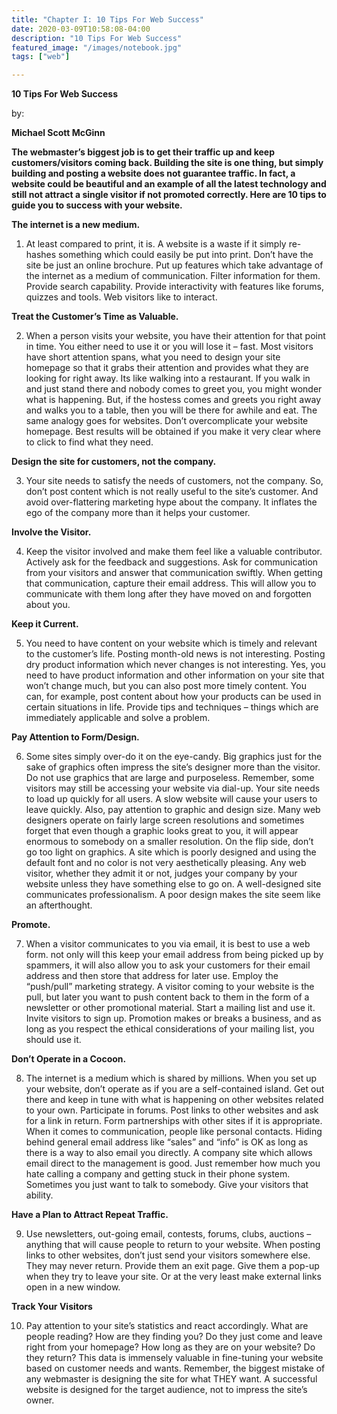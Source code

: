 ```yaml
---
title: "Chapter I: 10 Tips For Web Success"
date: 2020-03-09T10:58:08-04:00
description: "10 Tips For Web Success"
featured_image: "/images/notebook.jpg"
tags: ["web"]

---
```


**10 Tips For Web Success**

by:

**Michael Scott McGinn**

**The webmaster’s biggest job is to get their traffic up and keep
customers/visitors coming back. Building the site is one thing, but simply
building and posting a website does not guarantee traffic. In fact, a website
could be beautiful and an example of all the latest technology and still not
attract a single visitor if not promoted correctly. Here are 10 tips to guide
you to success with your website.**

**The internet is a new medium.**

1.  At least compared to print, it is. A website is a waste if it simply
    re-hashes something which could easily be put into print. Don’t have the
    site be just an online brochure. Put up features which take advantage of the
    internet as a medium of communication. Filter information for them. Provide
    search capability. Provide interactivity with features like forums, quizzes
    and tools. Web visitors like to interact.

**Treat the Customer’s Time as Valuable.**

2.  When a person visits your website, you have their attention for that point
    in time. You either need to use it or you will lose it – fast. Most visitors
    have short attention spans, what you need to design your site homepage so
    that it grabs their attention and provides what they are looking for right
    away. Its like walking into a restaurant. If you walk in and just stand
    there and nobody comes to greet you, you might wonder what is happening.
    But, if the hostess comes and greets you right away and walks you to a
    table, then you will be there for awhile and eat. The same analogy goes for
    websites. Don’t overcomplicate your website homepage. Best results will be
    obtained if you make it very clear where to click to find what they need.

**Design the site for customers, not the company.**

3.  Your site needs to satisfy the needs of customers, not the company. So,
    don’t post content which is not really useful to the site’s customer. And
    avoid over-flattering marketing hype about the company. It inflates the ego
    of the company more than it helps your customer.

**Involve the Visitor.**

4.  Keep the visitor involved and make them feel like a valuable contributor.
    Actively ask for the feedback and suggestions. Ask for communication from
    your visitors and answer that communication swiftly. When getting that
    communication, capture their email address. This will allow you to
    communicate with them long after they have moved on and forgotten about you.

**Keep it Current.**

5.  You need to have content on your website which is timely and relevant to the
    customer’s life. Posting month-old news is not interesting. Posting dry
    product information which never changes is not interesting. Yes, you need to
    have product information and other information on your site that won’t
    change much, but you can also post more timely content. You can, for
    example, post content about how your products can be used in certain
    situations in life. Provide tips and techniques – things which are
    immediately applicable and solve a problem.

**Pay Attention to Form/Design.**

6.  Some sites simply over-do it on the eye-candy. Big graphics just for the
    sake of graphics often impress the site’s designer more than the visitor. Do
    not use graphics that are large and purposeless. Remember, some visitors may
    still be accessing your website via dial-up. Your site needs to load up
    quickly for all users. A slow website will cause your users to leave
    quickly. Also, pay attention to graphic and design size. Many web designers
    operate on fairly large screen resolutions and sometimes forget that even
    though a graphic looks great to you, it will appear enormous to somebody on
    a smaller resolution. On the flip side, don’t go too light on graphics. A
    site which is poorly designed and using the default font and no color is not
    very aesthetically pleasing. Any web visitor, whether they admit it or not,
    judges your company by your website unless they have something else to go
    on. A well-designed site communicates professionalism. A poor design makes
    the site seem like an afterthought.

**Promote.**

7.  When a visitor communicates to you via email, it is best to use a web form.
    not only will this keep your email address from being picked up by spammers,
    it will also allow you to ask your customers for their email address and
    then store that address for later use. Employ the “push/pull” marketing
    strategy. A visitor coming to your website is the pull, but later you want
    to push content back to them in the form of a newsletter or other
    promotional material. Start a mailing list and use it. Invite visitors to
    sign up. Promotion makes or breaks a business, and as long as you respect
    the ethical considerations of your mailing list, you should use it.

**Don’t Operate in a Cocoon.**

8.  The internet is a medium which is shared by millions. When you set up your
    website, don’t operate as if you are a self-contained island. Get out there
    and keep in tune with what is happening on other websites related to your
    own. Participate in forums. Post links to other websites and ask for a link
    in return. Form partnerships with other sites if it is appropriate. When it
    comes to communication, people like personal contacts. Hiding behind general
    email address like “sales” and “info” is OK as long as there is a way to
    also email you directly. A company site which allows email direct to the
    management is good. Just remember how much you hate calling a company and
    getting stuck in their phone system. Sometimes you just want to talk to
    somebody. Give your visitors that ability.

**Have a Plan to Attract Repeat Traffic.**

9.  Use newsletters, out-going email, contests, forums, clubs, auctions –
    anything that will cause people to return to your website. When posting
    links to other websites, don’t just send your visitors somewhere else. They
    may never return. Provide them an exit page. Give them a pop-up when they
    try to leave your site. Or at the very least make external links open in a
    new window.

**Track Your Visitors**

10.  Pay attention to your site’s statistics and react accordingly. What are
    people reading? How are they finding you? Do they just come and leave right
    from your homepage? How long as they are on your website? Do they return?
    This data is immensely valuable in fine-tuning your website based on
    customer needs and wants. Remember, the biggest mistake of any webmaster is
    designing the site for what THEY want. A successful website is designed for
    the target audience, not to impress the site’s owner.


